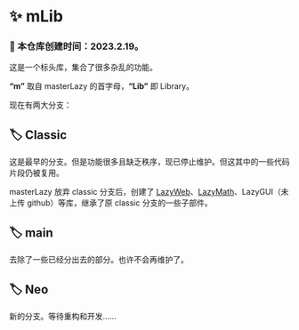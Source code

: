 # ✨ mLib

### 🎂 本仓库创建时间：2023.2.19。

这是一个标头库，集合了很多杂乱的功能。

**“m”** 取自 masterLazy 的首字母，**“Lib”** 即 Library。

现在有两大分支：

## 🏷️ Classic

这是最早的分支。但是功能很多且缺乏秩序，现已停止维护。但这其中的一些代码片段仍被复用。

masterLazy 放弃 classic 分支后，创建了 [LazyWeb](https://github.com/masterLazy/LazyWeb)、[LazyMath](https://github.com/masterLazy/LazyMath)、LazyGUI（未上传 github）等库，继承了原 classic 分支的一些子部件。

## 🏷️ main

去除了一些已经分出去的部分。也许不会再维护了。

## 🏷️ Neo

新的分支。等待重构和开发......